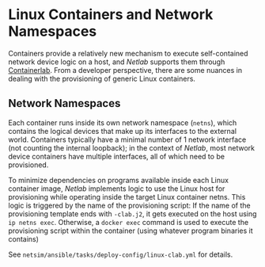 # Linux Containers and Network Namespaces

Containers provide a relatively new mechanism to execute self-contained network device logic on a host, and *Netlab* supports them through [Containerlab](lab-clab).
From a developer perspective, there are some nuances in dealing with the provisioning of generic Linux containers.

## Network Namespaces

Each container runs inside its own network namespace (`netns`), which contains the logical devices that make up its interfaces to the external world. Containers typically have a minimal number of 1 network interface (not counting the internal loopback); in the context of *Netlab*, most network device containers have multiple interfaces, all of which need to be provisioned.

To minimize dependencies on programs available inside each Linux container image, *Netlab* implements logic to use the Linux host for provisioning while operating inside the target Linux container netns. This logic is triggered by the name of the provisioning script: If the name of the provisioning template ends with `-clab.j2`, it gets executed on the host using `ip netns exec`. Otherwise, a `docker exec` command is used to execute the provisioning script within the container (using whatever program binaries it contains)

See `netsim/ansible/tasks/deploy-config/linux-clab.yml` for details.
